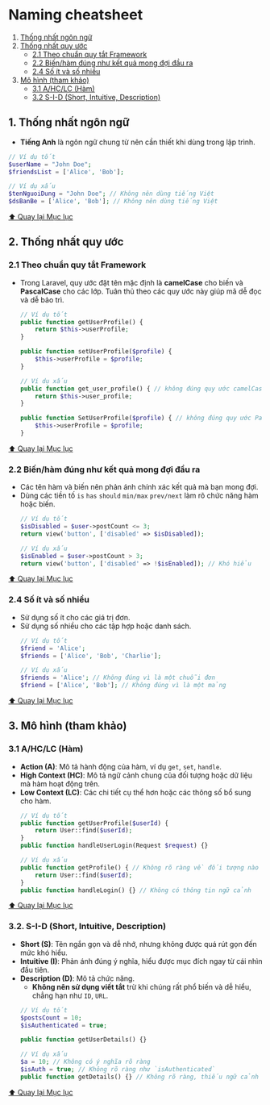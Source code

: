 # Naming cheatsheet

1. [Thống nhất ngôn ngữ](#1-thống-nhất-ngôn-ngữ)
2. [Thống nhất quy ước](#2-thống-nhất-quy-ước)
   - [2.1 Theo chuẩn quy tắt Framework](#21-theo-chuẩn-quy-tắt-framework)
   - [2.2 Biến/hàm đúng như kết quả mong đợi đầu ra](#22-biếnhàm-đúng-như-kết-quả-mong-đợi-đầu-ra)
   - [2.4 Số ít và số nhiều](#24-số-ít-và-số-nhiều)
3. [Mô hình (tham khảo)](#3-mô-hình-tham-khảo)
   - [3.1 A/HC/LC (Hàm)](#31-ahclc-hàm)
   - [3.2 S-I-D (Short, Intuitive, Description)](#32-s-i-d-short-intuitive-description)

## 1. Thống nhất ngôn ngữ
- **Tiếng Anh** là ngôn ngữ chung từ nên cần thiết khi dùng trong lập trình.

```php
// Ví dụ tốt
$userName = "John Doe";
$friendsList = ['Alice', 'Bob'];

// Ví dụ xấu
$tenNguoiDung = "John Doe"; // Không nên dùng tiếng Việt
$dsBanBe = ['Alice', 'Bob']; // Không nên dùng tiếng Việt
```
[⬆ Quay lại Mục lục](#naming-cheatsheet)
 
## 2. Thống nhất quy ước

### 2.1 Theo chuẩn quy tắt Framework 
  - Trong Laravel, quy ước đặt tên mặc định là **camelCase** cho biến và **PascalCase** cho các lớp. Tuân thủ theo các quy ước này giúp mã dễ đọc và dễ bảo trì.
    ```php
    // Ví dụ tốt
    public function getUserProfile() {
        return $this->userProfile;
    }

    public function setUserProfile($profile) {
        $this->userProfile = $profile;
    }

    // Ví dụ xấu
    public function get_user_profile() { // không đúng quy ước camelCase
        return $this->user_profile;
    }

    public function SetUserProfile($profile) { // không đúng quy ước PascalCase
        $this->userProfile = $profile;
    }
    ```
[⬆ Quay lại Mục lục](#naming-cheatsheet)
 
### 2.2 Biến/hàm đúng như kết quả mong đợi đầu ra
  - Các tên hàm và biến nên phản ánh chính xác kết quả mà bạn mong đợi.
  - Dùng các tiền tố `is` `has` `should` `min/max` `prev/next` làm rõ chức năng hàm hoặc biến.
    ```php
    // Ví dụ tốt
    $isDisabled = $user->postCount <= 3;
    return view('button', ['disabled' => $isDisabled]);

    // Ví dụ xấu
    $isEnabled = $user->postCount > 3;
    return view('button', ['disabled' => !$isEnabled]); // Khó hiểu
    ```
[⬆ Quay lại Mục lục](#naming-cheatsheet)
 
### 2.4 Số ít và số nhiều
  - Sử dụng số ít cho các giá trị đơn.
  - Sử dụng số nhiều cho các tập hợp hoặc danh sách.
    ```php
    // Ví dụ tốt
    $friend = 'Alice';
    $friends = ['Alice', 'Bob', 'Charlie'];

    // Ví dụ xấu
    $friends = 'Alice'; // Không đúng vì là một chuỗi đơn
    $friend = ['Alice', 'Bob']; // Không đúng vì là một mảng
    ```
[⬆ Quay lại Mục lục](#naming-cheatsheet)

## 3. Mô hình (tham khảo)

### 3.1 A/HC/LC (Hàm)
  - **Action (A)**: Mô tả hành động của hàm, ví dụ `get`, `set`, `handle`.
  - **High Context (HC)**: Mô tả ngữ cảnh chung của đối tượng hoặc dữ liệu mà hàm hoạt động trên.
  - **Low Context (LC)**: Các chi tiết cụ thể hơn hoặc các thông số bổ sung cho hàm. 
    ```php
    // Ví dụ tốt
    public function getUserProfile($userId) {
        return User::find($userId);
    }
    public function handleUserLogin(Request $request) {}

    // Ví dụ xấu
    public function getProfile() { // Không rõ ràng về đối tượng nào
        return User::find($userId);
    }
    public function handleLogin() {} // Không có thông tin ngữ cảnh
    ```
[⬆ Quay lại Mục lục](#naming-cheatsheet)

### 3.2. S-I-D (Short, Intuitive, Description)
  - **Short (S)**: Tên ngắn gọn và dễ nhớ, nhưng không được quá rút gọn đến mức khó hiểu.
  - **Intuitive (I)**: Phản ánh đúng ý nghĩa, hiểu được mục đích ngay từ cái nhìn đầu tiên.
  - **Description (D)**: Mô tả chức năng.
    - **Không nên sử dụng viết tắt** trừ khi chúng rất phổ biến và dễ hiểu, chẳng hạn như `ID`, `URL`.
    ```php
    // Ví dụ tốt
    $postsCount = 10;
    $isAuthenticated = true;

    public function getUserDetails() {}

    // Ví dụ xấu
    $a = 10; // Không có ý nghĩa rõ ràng
    $isAuth = true; // Không rõ ràng như `isAuthenticated`
    public function getDetails() {} // Không rõ ràng, thiếu ngữ cảnh
    ```
[⬆ Quay lại Mục lục](#naming-cheatsheet)
